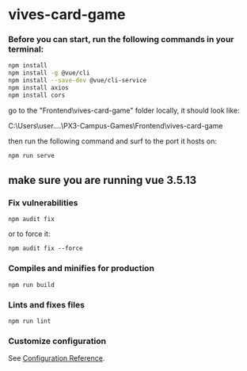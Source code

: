 # vives-card-game

### Before you can start, run the following commands in your terminal:

```bash
npm install
npm install -g @vue/cli
npm install --save-dev @vue/cli-service
npm install axios
npm install cors

```
go to the "Frontend\vives-card-game" folder locally, it should look like:

C:\Users\user\....\PX3-Campus-Games\Frontend\vives-card-game

then run the following command and surf to the port it hosts on:
```bash
npm run serve
```

## make sure you are running vue 3.5.13


### Fix vulnerabilities
```
npm audit fix
```
or to force it:
```
npm audit fix --force
```


### Compiles and minifies for production
```
npm run build
```

### Lints and fixes files
```
npm run lint
```

### Customize configuration
See [Configuration Reference](https://cli.vuejs.org/config/).
